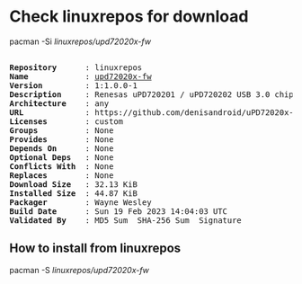 # Check linuxrepos for download

pacman -Si *linuxrepos/upd72020x-fw*

<div class="highlight"><pre class="highlight"><text>
<b>Repository</b>      : linuxrepos
<b>Name</b>            : <a href="../../x86_64/upd72020x-fw-1:1.0.0-1-any.pkg.tar.zst">upd72020x-fw</a>
<b>Version</b>         : 1:1.0.0-1
<b>Description</b>     : Renesas uPD720201 / uPD720202 USB 3.0 chipsets firmware
<b>Architecture</b>    : any
<b>URL</b>             : https://github.com/denisandroid/uPD72020x-Firmware
<b>Licenses</b>        : custom
<b>Groups</b>          : None
<b>Provides</b>        : None
<b>Depends On</b>      : None
<b>Optional Deps</b>   : None
<b>Conflicts With</b>  : None
<b>Replaces</b>        : None
<b>Download Size</b>   : 32.13 KiB
<b>Installed Size</b>  : 44.87 KiB
<b>Packager</b>        : Wayne Wesley <wayne6324@gmail.com>
<b>Build Date</b>      : Sun 19 Feb 2023 14:04:03 UTC
<b>Validated By</b>    : MD5 Sum  SHA-256 Sum  Signature
</text></pre></div>

## How to install from linuxrepos

pacman -S *linuxrepos/upd72020x-fw*
